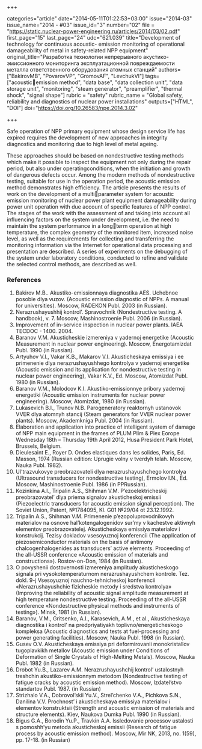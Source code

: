 +++

categories="article"
date="2014-05-11T01:22:53+03:00"
issue="2014-03"
issue_name="2014 - #03"
issue_id="3"
number="02"
file = "https://static.nuclear-power-engineering.ru/articles/2014/03/02.pdf"
first_page="15"
last_page="24"
udc="621.039"
title="Development of technology for continuous acoustic- emission monitoring of operational damageability of metal in safety-related NPP equipment"
original_title="Разработка технологии непрерывного акустико- эмиссионного мониторинга эксплуатационной повреждаемости металла ответственного оборудования атомных станций"
authors=["BakirovMB", "PovarovVP", "GromovAF", "LevchukVI"]
tags=["acousticemission method", "data base", "data collection unit", "data storage unit", "monitoring", "steam generator", "preamplifier", "thermal shock", "signal shape"]
rubric = "safety"
rubric_name = "Global safety, reliability and diagnostics of nuclear power installations"
outputs=["HTML", "DOI"]
doi="https://doi.org/10.26583/npe.2014.3.02"

+++

Safe operation of NPP primary equipment whose design service life has expired requires the development of new approaches in integrity diagnostics and monitoring due to high level of metal ageing.

These approaches should be based on nondestructive testing methods which make it possible to inspect the equipment not only during the repair period, but also under operatingconditions, when the initiation and growth of dangerous defects occur. Among the modern methods of nondestructive testing, suitable for use in the operation period, the acoustic emission method demonstrates high efficiency. The article presents the results of work on the development of a multiparameter system for acoustic emission monitoring of nuclear power plant equipment damageability during power unit operation with due account of specific features of NPP control. The stages of the work with the assessment of and taking into account all influencing factors on the system under development, i.e. the need to maintain the system performance in a longterm operation at high temperature, the complex geometry of the monitored item, increased noise level, as well as the requirements for collecting and transferring the monitoring information via the Internet for operational data processing and presentation are described. A series of experiments on the debugging of the system under laboratory conditions, conducted to refine and validate the selected control methods, are described as well.

### References

1. Bakirov M.B.. Akustiko-emissionnaya diagnostika AES. Uchebnoe posobie dlya vuzov. (Acoustic emission diagnostic of NPPs. A manual for universities). Moscow, RADEKON Publ. 2003 (in Russian).
2. Nerazrushayushhij kontrol’. Spravochnik (Nondestructive testing. A handbook), v. 7. Moscow, Mashinostroenie Publ. 2006 (in Russian).
3. Improvement of in-service inspection in nuclear power plants. IAEA TECDOC - 1400. 2004.
4. Baranov V.M. Akusticheskie izmereniya v yadernoj energetike (Acoustic Measurement in nuclear power engineering). Moscow, Energotamizdat Publ. 1990 (in Russian).
5. Artyuhov V.I., Vakar K.B., Makarov V.I. Akusticheskaya emissiya i ee primenenie dlya nerazrushayushhego kontrolya v yadernoj energetike (Acoustic emission and its application for nondestructive testing in nuclear power engineering), Vakar K.V., Ed. Moscow, Atomizdat Publ. 1980 (in Russian).
6. Baranov V.M., Molodcov K.I. Akustiko-emissionnye pribory yadernoj energetiki (Acoustic emission instruments for nuclear power engineering). Moscow, Atomizdat, 1980 (in Russian).
7. Lukasevich B.I., Trunov N.B. Parogeneratory reaktornyh ustanovok VVER dlya atomnyh stancij (Steam generators for VVER nuclear power plants). Moscow, Akademkniga Publ. 2004 (in Russian).
8. Elaboration and application into practice of intelligent system of damage of NPP main equipment in the frames of PLUM Plim & Plex Eorope Wednesday 18th – Thursday 19th April 2012, Husa President Park Hotel, Brussels, Belgium.
9. Dieulesaint E., Royer D. Ondes elastiques dans les solides, Paris, Ed. Masson, 1974 (Russian edition: Uprugie volny v tverdyh telah. Moscow, Nauka Publ. 1982).
10. Ul’trazvukovye preobrazovateli dlya nerazrushayushchego kontrolya (Ultrasound transducers for nondestructive testing), Ermolov I.N., Ed. Moscow, Mashinostroenie Publ. 1986 (in PPRussian).
11. Kozinkina A.I., Tripalin A.S., Shihman V.M. P’ezoelektricheskij preobrazovatel’ dlya priema signalov akusticheskoj emissii (Piezoelectric transducers for acoustic emission signal perception). The Soviet Union, Patent, №1784095, Kl. G01 №29/04 ot 23.12.1992.
12. Tripalin A.S., Shihman V.M. Primenenie p’ezopoluprovodnikovyh materialov na osnove hal’kotengalogenidov sur’my v kachestve aktivnyh elementov preobrazovatelej. Akusticheskaya emissiya materialov i konstrukcij. Tezisy dokladov vsesoyuznoj konferencii (The application of piezosemiconductor materials on the basis of antimony chalcogenhalogenides as transducers’ active elements. Proceeding of the all-USSR conference «Acoustic emission of materials and constructions»). Rostov-on-Don, 1984 (in Russian).
13. O povyshenii dostovernosti izmereniya amplitudy akusticheskogo signala pri vysokotemperaturnom nerazrushayushchem kontrole. Tez. dokl. 9-j Vsesoyuznoj nauchno-tehnicheskoj konferencii «Nerazrushayushchie fizicheskie metody i sredstva kontrolya» (Improving the reliability of acoustic signal amplitude measurement at high temperature nondestructive testing. Proceeding of the all-USSR conference «Nondestructive physical methods and instruments of testing»). Minsk, 1981 (in Russian).
14. Baranov, V.M., Gritsenko, A.I., Karasevich, A.M., et al., Akusticheskaya diagnostika i kontrol’ na predpriyatiyakh toplivno/energeticheskogo kompleksa (Acoustic diagnostics and tests at fuel-processing and power generating facilities). Moscow, Nauka Publ. 1998 (in Russian).
15. Gusev O.V. Akusticheskaya emissiya pri deformirovanii monokristallov tugoplavkikh metallov (Acoustic emission under Conditions of Deformation of Single Crystals of High-Melting Metals). Moscow, Nauka Publ. 1982 (in Russian).
16. Drobot Yu.B., Lazarev A.M. Nerazrushayushchij kontrol’ ustalostnyh treshchin akustiko-emissionnym metodom (Nondestructive testing of fatigue cracks by acoustic emission method). Moscow, Izdatel’stvo standartov Publ. 1987. (in Russian)
17. Strizhalo V.A., Dobrovol’skii Yu.V., Strel’chenko V.A., Pichkova S.N., Danilina V.V. Prochnost’ i akusticheskaya emissiya materialov i elementov konstruktsii (Strength and acoustic emission of materials and structure elements). Kiev, Naukova Dumka Publ. 1990 (in Russian).
18. Bigus G.A., Borodin Yu.P., Travkin A.A. Issledovanie processov ustalosti s pomoshh’yu metoda akusticheskoj emissii (Research of fatigue process by acoustic emission method). Moscow, Mir NK, 2013, no. 1(59), pp. 17-18. (in Russian)